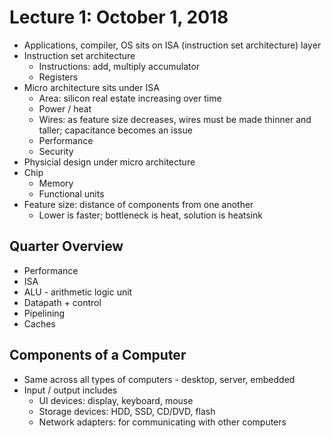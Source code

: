 # Lecture 1: October 1, 2018
* Applications, compiler, OS sits on ISA (instruction set architecture) layer
* Instruction set architecture
  * Instructions: add, multiply accumulator
  * Registers
* Micro architecture sits under ISA
  * Area: silicon real estate increasing over time
  * Power / heat
  * Wires: as feature size decreases, wires must be made thinner and taller; capacitance becomes an issue
  * Performance
  * Security
* Physicial design under micro architecture
* Chip
  * Memory
  * Functional units
* Feature size: distance of components from one another
  * Lower is faster; bottleneck is heat, solution is heatsink
## Quarter Overview
* Performance
* ISA
* ALU - arithmetic logic unit
* Datapath + control
* Pipelining
* Caches
## Components of a Computer
* Same across all types of computers - desktop, server, embedded
* Input / output includes
  * UI devices: display, keyboard, mouse
  * Storage devices: HDD, SSD, CD/DVD, flash
  * Network adapters: for communicating with other computers
